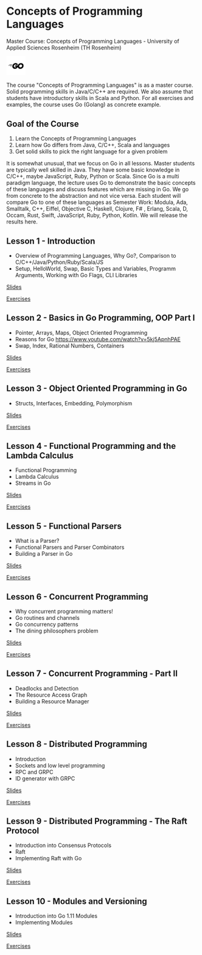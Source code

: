 # Concepts of Programming Languages
Master Course: Concepts of Programming Languages - University of Applied Sciences Rosenheim (TH Rosenheim)

<img src="docs/img/go.png" width="10%">

The course "Concepts of Programming Languages" is as a master course. Solid programming skills in Java/C/C++ are required. We also assume that students have introductory skills in Scala and Python. For all exercises and examples, the course uses Go (Golang) as concrete example.

## Goal of the Course

1. Learn the Concepts of Programming Languages
2. Learn how Go differs from Java, C/C++, Scala and languages
3. Get solid skills to pick the right language for a given problem

It is somewhat unusual, that we focus on Go in all lessons. Master students are typically well skilled in Java. They
have some basic knowledge in C/C++, maybe JavaScript, Ruby, Python or Scala. Since Go is a multi paradigm language, the lecture uses Go to demonstrate the basic concepts of these languages and discuss features which are missing in Go. 
We go from concrete to the abstraction and not vice versa.
Each student will compare Go to one of these languages as Semester Work: Modula, Ada, Smalltalk, C++, Eiffel, Objective C, Haskell, Clojure, F# , Erlang, Scala, D, Occam, Rust, Swift, JavaScript, Ruby, Python, Kotlin.
We will release the results here. 

## Lesson 1 - Introduction

- Overview of Programming Languages, Why Go?, Comparison to C/C++/Java/Python/Ruby/Scala/JS
- Setup, HelloWorld, Swap, Basic Types and Variables, Programm Arguments, Working with Go Flags, CLI Libraries 

[Slides](docs/01-Introduction%20to%20Golang.pdf)

[Exercises](docs/exercises/Exercise1.md)

## Lesson 2 - Basics in Go Programming, OOP Part I

- Pointer, Arrays, Maps, Object Oriented Programming
- Reasons for Go https://www.youtube.com/watch?v=5kj5ApnhPAE
- Swap, Index, Rational Numbers, Containers

[Slides](docs/02-Go-Programming.pdf)

[Exercises](docs/exercises/Exercise2.md)

## Lesson 3 - Object Oriented Programming in Go

- Structs, Interfaces, Embedding, Polymorphism

[Slides](docs/03-Go-Programming.pdf)

[Exercises](docs/exercises/Exercise3.md)

## Lesson 4 - Functional Programming and the Lambda Calculus
- Functional Programming
- Lambda Calculus
- Streams in Go

[Slides](docs/04-Functional-Programming.pdf)

[Exercises](docs/exercises/Exercise4.md)

## Lesson 5 - Functional Parsers
- What is a Parser?
- Functional Parsers and Parser Combinators
- Building a Parser in Go

[Slides](docs/05-Parser-Combinators.pdf)

[Exercises](docs/exercises/Exercise5.md)


## Lesson 6 - Concurrent Programming
- Why concurrent programming matters!
- Go routines and channels
- Go concurrency patterns
- The dining philosophers problem

[Slides](docs/06-Concurrent-Programming.pdf)

[Exercises](docs/exercises/Exercise6.md)

## Lesson 7 - Concurrent Programming - Part II
- Deadlocks and Detection
- The Resource Access Graph
- Building a Resource Manager

[Slides](docs/07-Concurrent-Programming.pdf)

[Exercises](docs/exercises/Exercise7.md)

## Lesson 8 - Distributed Programming
- Introduction
- Sockets and low level programming
- RPC and GRPC
- ID generator with GRPC 

[Slides](docs/08-Distributed-Programming.pdf)

[Exercises](docs/exercises/Exercise8.md)

## Lesson 9 - Distributed Programming - The Raft Protocol
- Introduction into Consensus Protocols
- Raft
- Implementing Raft with Go 

[Slides](docs/09-Distributed-Programming-Raft.pdf)

[Exercises](docs/exercises/Exercise9.md)

## Lesson 10 - Modules and Versioning
- Introduction into Go 1.11 Modules
- Implementing Modules

[Slides](docs/10-Modules.pdf)

[Exercises](docs/exercises/Exercise10.md)
